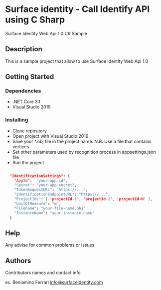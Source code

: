 ﻿# Surface identity - Call Identify API using C Sharp

Surface Identity Web Api 1.0 C# Sample

## Description

This is a sample project that allow to use Surface Identity Web Api 1.0

## Getting Started

### Dependencies

* .NET Core 3.1
* Visual Studio 2019

### Installing
* Clone repository
* Open project with Visual Studio 2019
* Save your *.obj file in the project name. N.B. Use a file that contains vertices
* Set other parameters used by recognition process in appsettings.json file
* Run the project
```json

  "IdentificationSettings": {
    "AppId":  "your-app-id",                                                // App Id: your app id 
    "Secret": "your-app-secret",                                            // App secret: your app secret
    "TokenRequestURL": "https://...",                                       // Access token URL: surface identity URL used to get access token ('https://is.surfaceidentity.com/connect/token')
    "IdentificationEndpointURL": "https://...",                             // Identification Service URL: url of surface identity web service ( i.e. 'https://api.surfaceidentity.com/api/Identify')
    "ProjectIds": [ 'projectId-1', 'projectId-2', 'projectId-N' ],          // Project Ids: set of project that I would like to query
    "UnitOfMeasure": "m",                                                   // Unit Of Measure Symbol: unit of measure used in the file i.e. 'm'
    "Filename": "your-file-name.obj"                                        // Name of the file that contains the surface to recognize 
    "InstanceName": "your-instance-name"                                    // Name of the instance sending to server
  }

```

## Help

Any advise for common problems or issues.

## Authors

Contributors names and contact info

ex. Beniamino Ferrari info@surfaceidentity.com 
